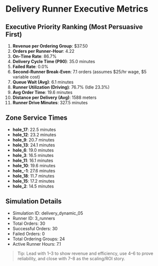 # Delivery Runner Executive Metrics

## Executive Priority Ranking (Most Persuasive First)
1. **Revenue per Ordering Group**: $37.50
2. **Orders per Runner‑Hour**: 4.22
3. **On‑Time Rate**: 86.7%
4. **Delivery Cycle Time (P90)**: 35.0 minutes
5. **Failed Rate**: 0.0%
6. **Second‑Runner Break‑Even**: 7.1 orders (assumes $25/hr wage, $5 variable cost)
7. **Queue Wait (Avg)**: 6.1 minutes
8. **Runner Utilization (Driving)**: 76.7% (Idle 23.3%)
9. **Avg Order Time**: 19.6 minutes
10. **Distance per Delivery (Avg)**: 1588 meters
11. **Runner Drive Minutes**: 327.5 minutes

## Zone Service Times
- **hole_17**: 22.5 minutes
- **hole_12**: 23.2 minutes
- **hole_9**: 20.7 minutes
- **hole_13**: 24.1 minutes
- **hole_6**: 19.0 minutes
- **hole_3**: 16.5 minutes
- **hole_11**: 16.1 minutes
- **hole_10**: 19.6 minutes
- **hole_-1**: 27.6 minutes
- **hole_18**: 11.7 minutes
- **hole_15**: 17.2 minutes
- **hole_2**: 14.5 minutes


## Simulation Details
- Simulation ID: delivery_dynamic_05
- Runner ID: 3_runners
- Total Orders: 30
- Successful Orders: 30
- Failed Orders: 0
- Total Ordering Groups: 24
- Active Runner Hours: 7.1

> Tip: Lead with 1–3 to show revenue and efficiency, use 4–6 to prove reliability, and close with 7–8 as the scaling/ROI story.

